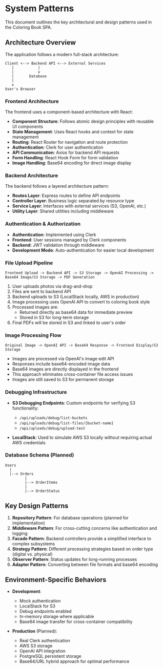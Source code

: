 # System Patterns

This document outlines the key architectural and design patterns used in the Coloring Book SPA.

## Architecture Overview

The application follows a modern full-stack architecture:

```
Client <--> Backend API <--> External Services
   |           |
   |           v
   |       Database
   |
   v
User's Browser
```

### Frontend Architecture

The frontend uses a component-based architecture with React:

- **Component Structure**: Follows atomic design principles with reusable UI components
- **State Management**: Uses React hooks and context for state management
- **Routing**: React Router for navigation and route protection
- **Authentication**: Clerk for user authentication
- **API Communication**: Axios for backend API requests
- **Form Handling**: React Hook Form for form validation
- **Image Handling**: Base64 encoding for direct image display

### Backend Architecture

The backend follows a layered architecture pattern:

- **Routes Layer**: Express routes to define API endpoints
- **Controller Layer**: Business logic separated by resource type
- **Service Layer**: Interfaces with external services (S3, OpenAI, etc.)
- **Utility Layer**: Shared utilities including middleware

### Authentication & Authorization

- **Authentication**: Implemented using Clerk
- **Frontend**: User sessions managed by Clerk components
- **Backend**: JWT validation through middleware
- **Development Mode**: Auto-authentication for easier local development

### File Upload Pipeline

```
Frontend Upload -> Backend API -> S3 Storage -> OpenAI Processing -> Base64 Image/S3 Storage -> PDF Generation
```

1. User uploads photos via drag-and-drop
2. Files are sent to backend API
3. Backend uploads to S3 (LocalStack locally, AWS in production)
4. Image processing uses OpenAI API to convert to coloring book style
5. Processed images are:
   - Returned directly as base64 data for immediate preview
   - Stored in S3 for long-term storage
6. Final PDFs will be stored in S3 and linked to user's order

### Image Processing Flow

```
Original Image -> OpenAI API -> Base64 Response -> Frontend Display/S3 Storage
```

- Images are processed via OpenAI's image edit API
- Responses include base64-encoded image data
- Base64 images are directly displayed in the frontend
- This approach eliminates cross-container file access issues
- Images are still saved to S3 for permanent storage

### Debugging Infrastructure

- **S3 Debugging Endpoints**: Custom endpoints for verifying S3 functionality:
  - `/api/uploads/debug/list-buckets`
  - `/api/uploads/debug/list-files/{bucket-name}`
  - `/api/uploads/debug/upload-test`

- **LocalStack**: Used to simulate AWS S3 locally without requiring actual AWS credentials

### Database Schema (Planned)

```
Users
  |
  |--> Orders
         |
         |--> OrderItems
         |
         |--> OrderStatus
```

## Key Design Patterns

1. **Repository Pattern**: For database operations (planned for implementation)
2. **Middleware Pattern**: For cross-cutting concerns like authentication and logging
3. **Facade Pattern**: Backend controllers provide a simplified interface to complex subsystems
4. **Strategy Pattern**: Different processing strategies based on order type (digital vs. physical)
5. **Observer Pattern**: Status updates for long-running processes
6. **Adapter Pattern**: Converting between file formats and base64 encoding

## Environment-Specific Behaviors

- **Development**:
  - Mock authentication
  - LocalStack for S3
  - Debug endpoints enabled
  - In-memory storage where applicable
  - Base64 image transfer for cross-container compatibility

- **Production** (Planned):
  - Real Clerk authentication
  - AWS S3 storage
  - OpenAI API integration
  - PostgreSQL persistent storage
  - Base64/URL hybrid approach for optimal performance
